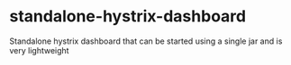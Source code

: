 # standalone-hystrix-dashboard
Standalone hystrix dashboard that can be started using a single jar and is very lightweight
